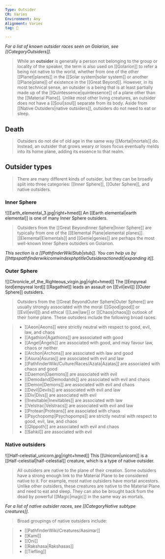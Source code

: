 ```yaml
---
Type: Outsider
CR: Varies
Environment: Any
Alignment: Varies
tag: 👹

---
```


*For a list of known outsider races seen on Golarion, see [[CategoryOutsiders]].*
> While an **outsider** is generally a person not belonging to the group or locality of the speaker, the term is also used on [[Golarion]] to refer a being not native to the world, whether from one of the other [[Planet|planets]] in the [[Solar system|solar system]] or another [[Plane|plane]] of existence in the [[Great Beyond]].
> However, in its most technical sense, an outsider is a being that is at least partially made up of the [[Quintessence|quintessence]] of a plane other than the [[Material Plane]]. Unlike most other living creatures, an outsider does not have a [[Soul|soul]] separate from its body.
> Aside from [[Native Outsiders|native outsiders]], outsiders do not need to eat or sleep.



## Death

> Outsiders do not die of old age in the same way [[Mortal|mortals]] do. Instead, an outsider that grows weary or loses focus eventually melds into its home plane, adding its essence to that realm.


## Outsider types

> There are many different kinds of outsider, but they can be broadly split into three categories: [[Inner Sphere]], [[Outer Sphere]], and native outsiders.


### Inner Sphere

![[Earth_elemental_3.jpg|right+hmed]] 
 An [[Earth elemental|earth elemental]] is one of many Inner Sphere outsiders.
> Outsiders from the [[Great BeyondInner Sphere|Inner Sphere]] are typically from one of the [[Elemental Plane|elemental planes]]. [[Elemental|Elementals]] and [[Genie|genies]] are perhaps the most well-known Inner Sphere outsiders on Golarion.



*This section is a [[PathfinderWikiStub|stub]]. You can help us by [[httpspathfinderwikicomwindexphptitleOutsideractionedit|expanding it]].*


### Outer Sphere

![[Chronicle_of_the_Righteous_virgin.jpg|right+hmed]] 
 The [[Empyreal lord|empyreal lord]] [[Ragathiel]] leads an assault on [[Evil|evil]] [[Outer Sphere]] outsiders.
> Outsiders from the [[Great BeyondOuter Sphere|Outer Sphere]] are usually strongly associated with the moral ([[Good|good]] or [[Evil|evil]]) and ethical ([[Law|law]] or [[Chaos|chaos]]) outlook of their home plane. These outsiders include the following broad races.

> - [[Aeon|Aeons]] were strictly neutral with respect to good, evil, law, and chaos
> - [[Agathion|Agathions]] are associated with good
> - [[Angel|Angels]] are associated with good, and may favour law, chaos or neither
> - [[Archon|Archons]] are associated with law and good
> - [[Asura|Asuras]] are associated with evil and law
> - [[PathfinderWiki/Culture/Races/Azata|Azatas]] are associated with chaos and good
> - [[Daemon|Daemons]] are associated with evil
> - [[Demodand|Demodands]] are associated with evil and chaos
> - [[Demon|Demons]] are associated with evil and chaos
> - [[Devil|Devils]] are associated with evil and law
> - [[Div|Divs]] are associated with evil
> - [[Inevitable|Inevitables]] are associated with law
> - [[Velstrac|Velstracs]] are associated with evil and law
> - [[Protean|Proteans]] are associated with chaos
> - [[Psychopomp|Psychopomps]] are strictly neutral with respect to good, evil, law, and chaos
> - [[Qlippoth]] are associated with evil and chaos
> - [[Sahkil]] are associated with evil

### Native outsiders

![[Half-celestial_unicorn.jpg|right+hmed]] 
 This [[Unicorn|unicorn]] is a [[Half-celestial|half-celestial]] creature, which is a type of native outsider.
> All outsiders are native to the plane of their creation. Some outsiders have a strong enough link to the Material Plane to be considered native to it. For example, most native outsiders have mortal ancestors. Unlike other outsiders, these creatures are native to the Material Plane and need to eat and sleep. They can also be brought back from the dead by powerful [[Magic|magic]] in the same way as mortals.

*For a list of native outsider races, see [[CategoryNative subtype creatures]].*
> Broad groupings of native outsiders include:

> - [[PathfinderWiki/Creatures/Aasimar]]
> - [[Kami]]
> - [[Oni]]
> - [[Rakshasa|Rakshasas]]
> - [[Tiefling]]







